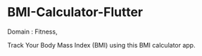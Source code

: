 # BMI-Calculator-Flutter
Domain : Fitness,

Track Your Body Mass Index (BMI) using this BMI calculator app.
